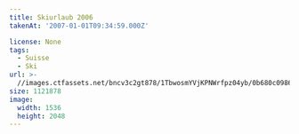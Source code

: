 ```yaml
---
title: Skiurlaub 2006
takenAt: '2007-01-01T09:34:59.000Z'

license: None
tags:
  - Suisse
  - Ski
url: >-
  //images.ctfassets.net/bncv3c2gt878/1TbwosmYVjKPNWrfpz04yb/0b680c0986d0783b9b175d893fbad8ff/skiurlaub-2006_4560276078_o
size: 1121878
image:
  width: 1536
  height: 2048
---
```

